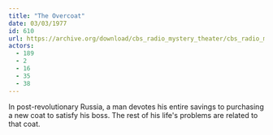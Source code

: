 ```yaml
---
title: "The Overcoat"
date: 03/03/1977
id: 610
url: https://archive.org/download/cbs_radio_mystery_theater/cbs_radio_mystery_theater-0601-0650.zip/cbs_radio_mystery_theater-0601-0650%2Fcbsrmt_0610_the_overcoat.mp3
actors:
  - 189
  - 2
  - 16
  - 35
  - 38
---
```

In post-revolutionary Russia, a man devotes his entire savings to purchasing a new coat to satisfy his boss. The rest of his life's problems are related to that coat.